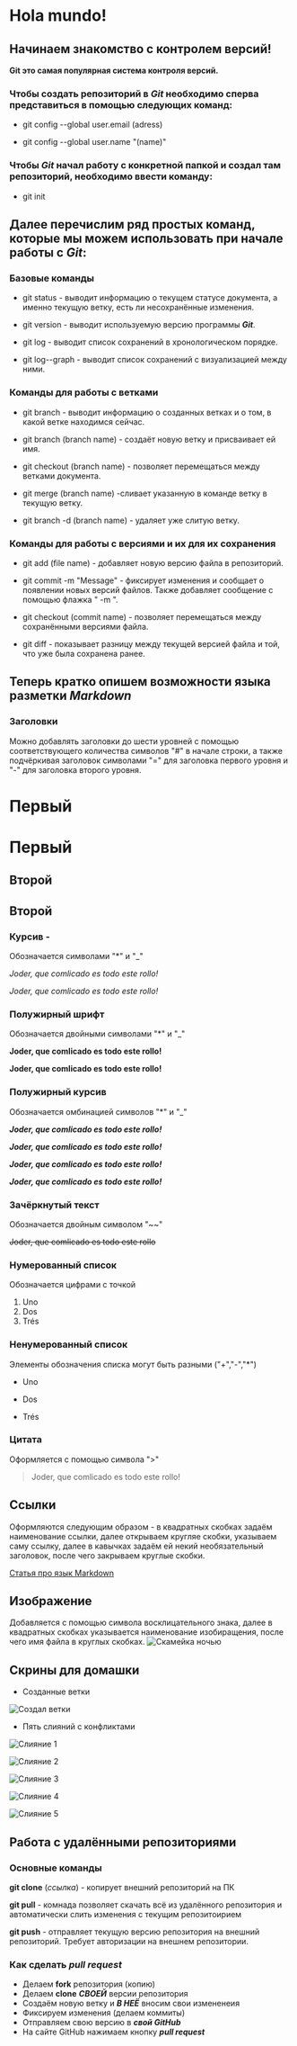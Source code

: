 # Hola mundo!

## Начинаем знакомство с контролем версий!

**Git это самая популярная система контроля версий.**

### Чтобы создать репозиторий в ___Git___ необходимо сперва представиться в помощью следующих команд:

* git config --global user.email (adress)

* git config --global user.name "(name)"

### Чтобы **_Git_** начал работу с конкретной папкой и создал там репозиторий, необходимо ввести команду:

- git init

## Далее перечислим ряд простых команд, которые мы можем использовать при начале работы с *__Git__*:

### Базовые команды

- git status - выводит информацию о текущем статусе документа, а именно текущую ветку, есть ли несохранённые изменения.

- git version - выводит используемую версию программы ***Git***.

- git log - выводит список сохранений в хронологическом порядке.

- git log--graph - выводит список сохранений с визуализацией между ними.

### Команды для работы с ветками
- git branch - выводит информацию о созданных ветках и о том, в какой ветке находимся сейчас.

- git branch (branch name) - создаёт новую ветку и присваивает ей имя.

- git checkout (branch name) - позволяет перемещаться между ветками документа.

- git merge (branch name) -сливает указанную в команде ветку в текущую ветку.

- git branch -d (branch name) - удаляет уже слитую ветку.

### Команды для работы с версиями и их для их сохранения

- git add (file name) - добавляет новую версию файла в репозиторий.

- git commit -m "Message" - фиксирует изменения и сообщает о появлении новых версий файлов. Также добавляет сообщение с помощью флажка " -m ".

- git checkout (commit name) - позволяет перемещаться между сохранёнными версиями файла.

- git diff - показывает разницу между текущей версией файла и той, что уже была сохранена ранее.

## Теперь кратко опишем возможности языка разметки ***Markdown***

### Заголовки
Можно добавлять заголовки до шести уровней с помощью соответствующего количества символов "#" в начале строки, а также подчёркивая заголовок символами "=" для заголовка первого уровня и "-" для заголовка второго уровня.

# Первый
Первый
======
## Второй
Второй
------

### Курсив - 
Обозначается символами "*" и "_"

*Joder, que comlicado es todo este rollo!*

_Joder, que comlicado es todo este rollo!_

### Полужирный шрифт
Обозначается двойными символами "*" и "_"

**Joder, que comlicado es todo este rollo!**

__Joder, que comlicado es todo este rollo!__

### Полужирный курсив
Обозначается омбинацией символов "*" и "_"

**_Joder, que comlicado es todo este rollo!_**

__*Joder, que comlicado es todo este rollo!*__

___Joder, que comlicado es todo este rollo!___

***Joder, que comlicado es todo este rollo!***

### Зачёркнутый текст
Обозначается двойным символом "~~"

~~Joder, que comlicado es todo este rollo~~

### Нумерованный список 
Обозначается цифрами с точкой

1. Uno
2. Dos
3. Trés

### Ненумерованный список
Элементы обозначения списка могут быть разными ("+","-","*")

* Uno
- Dos
+ Trés

### Цитата 
Оформляется с помощью символа ">"

> Joder, que comlicado es todo este rollo!

## Ссылки
Оформляются следующим образом - в квадратных скобках задаём наименование ссылки, далее открываем кругляе скобки, указываем саму ссылку, далее в кавычках задаём ей некий необязательный заголовок, после чего закрываем круглые скобки.

[Статья про язык Markdown](https://ru.wikipedia.org/wiki/Markdown "Необязательный заголовок ссылки, можно написать что угодно")

## Изображение
Добавляется с помощью символа восклицательного знака, далее в квадратных скобках указывается наименование изобиращения, после чего имя файла в круглых скобках.
![Скамейка ночью](IMG_20230605_231206.jpg)

## Скрины для домашки

+ Созданные ветки

![Создал ветки](Branches_added.png)

+ Пять слияний с конфликтами

![Слияние 1](merge_1.png)

![Слияние 2](merge_2.png)

![Слияние 3](merge_3.png)

![Слияние 4](merge_4.png)

![Слияние 5](merge_5.png)

## Работа с удалёнными репозиториями

### Основные команды

**git clone** (_ссылка_) - копирует внешний репозиторий на ПК

**git pull** - комнада позволяет скачать всё из удалённого репозитория и автоматически слить изменения с текущим репозитоирием

**git push** - отправляет текущую версию репозитория на внешний репозиторий. Требует авторизации на внешнем репозитории.

### Как сделать **_pull request_**

* Делаем **fork** репозитория (копию) 
* Делаем **clone** ***СВОЕЙ*** версии репозитория
* Создаём новую ветку и ***В НЕЁ*** вносим свои измененеия
* Фиксируем изменения (делаем коммиты)
* Отправляем свою версию в ***свой GitHub***
* На сайте GitHub нажимаем кнопку ***pull request***

